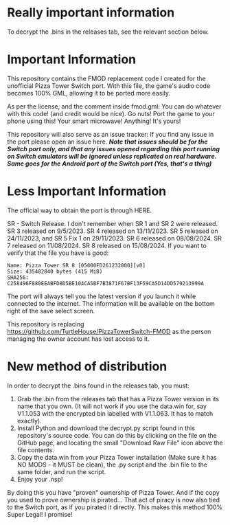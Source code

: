 # Really important information
To decrypt the .bins in the releases tab, see the relevant section below.
# Important Information
This repository contains the FMOD replacement code I created for the unofficial Pizza Tower Switch port.
With this file, the game's audio code becomes 100% GML, allowing it to be ported more easily.

As per the license, and the comment inside fmod.gml: You can do whatever with this code! (and credit would be nice). Go nuts! Port the game to your phone using this! Your smart microwave! 
Anything! It's yours!


This repository will also serve as an issue tracker: If you find any issue in the port please open an issue here.
***Note that issues should be for the Switch port only, and that any issues opened regarding this port running on Switch emulators will be ignored unless replicated on real hardware.
Same goes for the Android port of the Switch port (Yes, that's a thing)***

# Less Important Information

The official way to obtain the port is through HERE.


SR - Switch Release.
I don't remember when SR 1 and SR 2 were released.
SR 3 released on 9/5/2023.
SR 4 released on 13/11/2023.
SR 5 released on 24/11/2023, and SR 5 Fix 1 on 29/11/2023. 
SR 6 released on 08/08/2024.
SR 7 released on 11/08/2024.
SR 8 released on 15/08/2024.
If you want to verify that the file you have is good:
```
Name: Pizza Tower SR 8 [05000FD261232000][v0]
Size: 435482840 bytes (415 MiB)
SHA256: C258496F880EEABFD8D5BE104CA5BF7B3871F67BF13F59CA5D14DD579213999A
```

The port will always tell you the latest version if you launch it while connected to the internet. The information will be available on the bottom right of the save select screen.

This repository is replacing https://github.com/TurtleHouse/PizzaTowerSwitch-FMOD
as the person managing the owner account has lost access to it.

# New method of distribution
In order to decrypt the .bins found in the releases tab, you must:

1. Grab the .bin from the releases tab that has a Pizza Tower version in its name that you own. (It will not work if you use the data.win for, say V1.1.053 with the encrypted bin labelled with V1.1.063. It has to match exactly).
2. Install Python and download the decrypt.py script found in this repository's source code. You can do this by clicking on the file on the GitHub page, and locating the small "Download Raw File" icon above the file contents.
3. Copy the data.win from your Pizza Tower installation (Make sure it has NO MODS - it MUST be clean), the .py script and the .bin file to the same folder, and run the script.
4. Enjoy your .nsp!

By doing this you have "proven" ownership of Pizza Tower. And if the copy you used to prove ownership is pirated... That act of piracy is now also tied to the Switch port, as if you pirated it directly. This makes this method 100% Super Legal! I promise!
